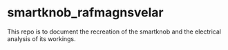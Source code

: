 # smartknob_rafmagnsvelar
This repo is to document the recreation of the smartknob and the electrical analysis of its workings.

